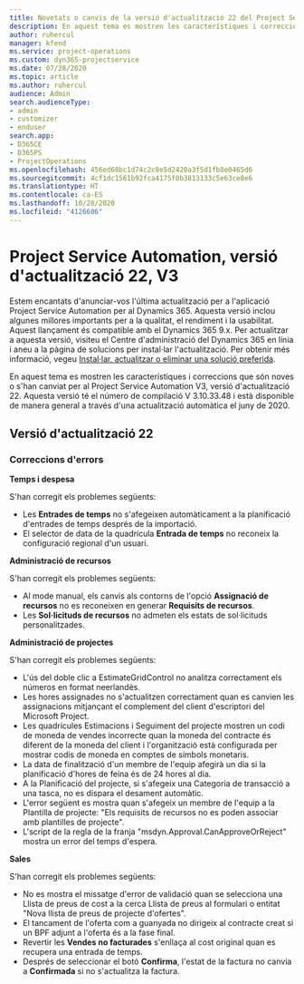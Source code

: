 ```yaml
---
title: Novetats o canvis de la versió d'actualització 22 del Project Service Automation, V3
description: En aquest tema es mostren les característiques i correccions disponibles al Project Service Automation V3, versió d'actualització 22.
author: ruhercul
manager: kfend
ms.service: project-operations
ms.custom: dyn365-projectservice
ms.date: 07/28/2020
ms.topic: article
ms.author: ruhercul
audience: Admin
search.audienceType:
- admin
- customizer
- enduser
search.app:
- D365CE
- D365PS
- ProjectOperations
ms.openlocfilehash: 456ed68bc1d74c2c8e5d2420a3f5d1fb8e0465d6
ms.sourcegitcommit: 4cf1dc1561b92fca4175f0b3813133c5e63ce8e6
ms.translationtype: HT
ms.contentlocale: ca-ES
ms.lasthandoff: 10/28/2020
ms.locfileid: "4126606"
---
```

# <a name="project-service-automation-update-release-22-v3"></a>Project Service Automation, versió d'actualització 22, V3

Estem encantats d'anunciar-vos l'última actualització per a l'aplicació Project Service Automation per al Dynamics 365. Aquesta versió inclou algunes millores importants per a la qualitat, el rendiment i la usabilitat. Aquest llançament és compatible amb el Dynamics 365 9.x. Per actualitzar a aquesta versió, visiteu el Centre d'administració del Dynamics 365 en línia i aneu a la pàgina de solucions per instal·lar l'actualització. Per obtenir més informació, vegeu [Instal·lar, actualitzar o eliminar una solució preferida](https://docs.microsoft.com/power-platform/admin/install-remove-preferred-solution).

En aquest tema es mostren les característiques i correccions que són noves o s'han canviat per al Project Service Automation V3, versió d'actualització 22. Aquesta versió té el número de compilació V 3.10.33.48 i està disponible de manera general a través d'una actualització automàtica el juny de 2020.

## <a name="update-release-22"></a>Versió d'actualització 22

### <a name="bug-fixes"></a>Correccions d'errors



**Temps i despesa**

S'han corregit els problemes següents:

- Les **Entrades de temps** no s'afegeixen automàticament a la planificació d'entrades de temps després de la importació.
- El selector de data de la quadrícula **Entrada de temps** no reconeix la configuració regional d'un usuari.

**Administració de recursos**

S'han corregit els problemes següents:

- Al mode manual, els canvis als contorns de l'opció **Assignació de recursos** no es reconeixen en generar **Requisits de recursos**.
- Les **Sol·licituds de recursos** no admeten els estats de sol·licituds personalitzades.

**Administració de projectes**

S'han corregit els problemes següents:

- L'ús del doble clic a EstimateGridControl no analitza correctament els números en format neerlandès.
- Les hores assignades no s'actualitzen correctament quan es canvien les assignacions mitjançant el complement del client d'escriptori del Microsoft Project.
- Les quadrícules Estimacions i Seguiment del projecte mostren un codi de moneda de vendes incorrecte quan la moneda del contracte és diferent de la moneda del client i l'organització està configurada per mostrar codis de moneda en comptes de símbols monetaris.
- La data de finalització d'un membre de l'equip afegirà un dia si la planificació d'hores de feina és de 24 hores al dia.
- A la Planificació del projecte, si s'afegeix una Categoria de transacció a una tasca, no es dispara el desament automàtic.
- L'error següent es mostra quan s'afegeix un membre de l'equip a la Plantilla de projecte: "Els requisits de recursos no es poden associar amb plantilles de projecte". 
- L'script de la regla de la franja "msdyn.Approval.CanApproveOrReject" mostra un error del temps d'espera.

**Sales**

S'han corregit els problemes següents:

- No es mostra el missatge d'error de validació quan se selecciona una Llista de preus de cost a la cerca Llista de preus al formulari o entitat "Nova llista de preus de projecte d'ofertes".
- El tancament de l'oferta com a guanyada no dirigeix al contracte creat si un BPF adjunt a l'oferta és a la fase final.
- Revertir les **Vendes no facturades** s'enllaça al cost original quan es recupera una entrada de temps.
- Després de seleccionar el botó **Confirma**, l'estat de la factura no canvia a **Confirmada** si no s'actualitza la factura.
